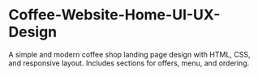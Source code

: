 # Coffee-Website-Home-UI-UX-Design
A simple and modern coffee shop landing page design with HTML, CSS, and responsive layout. Includes sections for offers, menu, and ordering.
